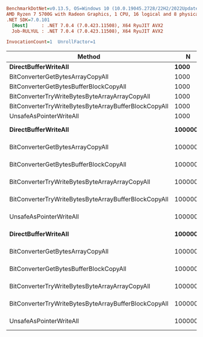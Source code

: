 ``` ini

BenchmarkDotNet=v0.13.5, OS=Windows 10 (10.0.19045.2728/22H2/2022Update)
AMD Ryzen 7 5700G with Radeon Graphics, 1 CPU, 16 logical and 8 physical cores
.NET SDK=7.0.101
  [Host]     : .NET 7.0.4 (7.0.423.11508), X64 RyuJIT AVX2
  Job-RULYUL : .NET 7.0.4 (7.0.423.11508), X64 RyuJIT AVX2

InvocationCount=1  UnrollFactor=1  

```
|                                               Method |       N |          Mean |        Error |       StdDev |        Median |       Gen0 |    Allocated |
|----------------------------------------------------- |-------- |--------------:|-------------:|-------------:|--------------:|-----------:|-------------:|
|                                 **DirectBufferWriteAll** |    **1000** |     **273.23 μs** |     **4.068 μs** |     **3.606 μs** |     **271.95 μs** |          **-** |    **173.13 KB** |
|                     BitConverterGetBytesArrayCopyAll |    1000 |     312.16 μs |     6.211 μs |    14.760 μs |     306.80 μs |          - |    516.88 KB |
|               BitConverterGetBytesBufferBlockCopyAll |    1000 |     301.61 μs |     5.034 μs |     4.462 μs |     300.55 μs |          - |    516.88 KB |
|       BitConverterTryWriteBytesByteArrayArrayCopyAll |    1000 |     534.87 μs |    10.660 μs |    14.943 μs |     530.50 μs |          - |    516.88 KB |
| BitConverterTryWriteBytesByteArrayBufferBlockCopyAll |    1000 |     456.88 μs |     2.909 μs |     2.271 μs |     457.20 μs |          - |    516.88 KB |
|                              UnsafeAsPointerWriteAll |    1000 |      89.44 μs |     0.889 μs |     0.742 μs |      89.60 μs |          - |    110.63 KB |
|                                 **DirectBufferWriteAll** |  **100000** |  **11,751.08 μs** |   **234.235 μs** |   **556.685 μs** |  **11,562.80 μs** |          **-** |  **17188.76 KB** |
|                     BitConverterGetBytesArrayCopyAll |  100000 |  16,562.77 μs |   329.573 μs |   634.975 μs |  16,555.00 μs |  4000.0000 |  51563.76 KB |
|               BitConverterGetBytesBufferBlockCopyAll |  100000 |  15,945.68 μs |   310.761 μs |   425.373 μs |  15,823.95 μs |  4000.0000 |  51563.76 KB |
|       BitConverterTryWriteBytesByteArrayArrayCopyAll |  100000 |  16,954.35 μs |   372.480 μs | 1,086.541 μs |  17,288.40 μs |  4000.0000 |  51563.76 KB |
| BitConverterTryWriteBytesByteArrayBufferBlockCopyAll |  100000 |  17,466.07 μs |   347.712 μs |   372.048 μs |  17,405.60 μs |  4000.0000 |  51563.76 KB |
|                              UnsafeAsPointerWriteAll |  100000 |   6,975.41 μs |   180.433 μs |   505.952 μs |   7,020.30 μs |          - |  10938.76 KB |
|                                 **DirectBufferWriteAll** | **1000000** | **117,153.91 μs** | **2,244.571 μs** | **2,099.573 μs** | **117,683.80 μs** |  **7000.0000** | **171876.26 KB** |
|                     BitConverterGetBytesArrayCopyAll | 1000000 | 156,271.02 μs | 3,093.401 μs | 3,309.904 μs | 156,404.05 μs | 49000.0000 | 515626.26 KB |
|               BitConverterGetBytesBufferBlockCopyAll | 1000000 | 152,207.19 μs | 2,754.388 μs | 4,525.539 μs | 150,534.40 μs | 49000.0000 | 515626.26 KB |
|       BitConverterTryWriteBytesByteArrayArrayCopyAll | 1000000 | 141,400.89 μs | 1,725.934 μs | 1,529.995 μs | 141,012.15 μs | 49000.0000 | 515626.26 KB |
| BitConverterTryWriteBytesByteArrayBufferBlockCopyAll | 1000000 | 142,416.09 μs | 2,092.381 μs | 1,747.233 μs | 141,881.30 μs | 49000.0000 | 515626.26 KB |
|                              UnsafeAsPointerWriteAll | 1000000 |  53,193.24 μs | 1,055.001 μs | 1,642.510 μs |  52,874.15 μs |          - | 109376.26 KB |
